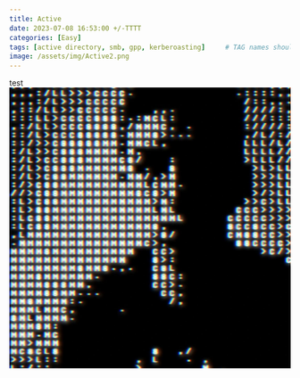 ```yaml
---
title: Active
date: 2023-07-08 16:53:00 +/-TTTT
categories: [Easy]
tags: [active directory, smb, gpp, kerberoasting]     # TAG names should always be lowercase
image: /assets/img/Active2.png
---
```

test
![test](/assets/img/profile1.jpg)